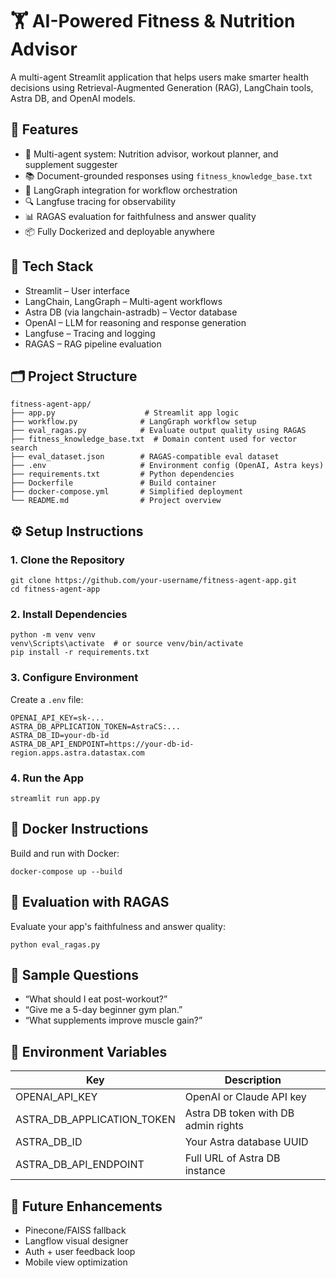 # 🏋️ AI-Powered Fitness & Nutrition Advisor

A multi-agent Streamlit application that helps users make smarter health decisions using Retrieval-Augmented Generation (RAG), LangChain tools, Astra DB, and OpenAI models.

## 🚀 Features

- 🤖 Multi-agent system: Nutrition advisor, workout planner, and supplement suggester  
- 📚 Document-grounded responses using `fitness_knowledge_base.txt`  
- 🧠 LangGraph integration for workflow orchestration  
- 🔍 Langfuse tracing for observability  
- 📊 RAGAS evaluation for faithfulness and answer quality  
- 📦 Fully Dockerized and deployable anywhere  

## 🧠 Tech Stack

- Streamlit – User interface  
- LangChain, LangGraph – Multi-agent workflows  
- Astra DB (via langchain-astradb) – Vector database  
- OpenAI – LLM for reasoning and response generation  
- Langfuse – Tracing and logging  
- RAGAS – RAG pipeline evaluation  

## 🗂️ Project Structure

```
fitness-agent-app/
├── app.py                    # Streamlit app logic
├── workflow.py              # LangGraph workflow setup
├── eval_ragas.py            # Evaluate output quality using RAGAS
├── fitness_knowledge_base.txt  # Domain content used for vector search
├── eval_dataset.json        # RAGAS-compatible eval dataset
├── .env                     # Environment config (OpenAI, Astra keys)
├── requirements.txt         # Python dependencies
├── Dockerfile               # Build container
├── docker-compose.yml       # Simplified deployment
└── README.md                # Project overview
```

## ⚙️ Setup Instructions

### 1. Clone the Repository

```
git clone https://github.com/your-username/fitness-agent-app.git
cd fitness-agent-app
```

### 2. Install Dependencies

```
python -m venv venv
venv\Scripts\activate  # or source venv/bin/activate
pip install -r requirements.txt
```

### 3. Configure Environment

Create a `.env` file:

```
OPENAI_API_KEY=sk-...
ASTRA_DB_APPLICATION_TOKEN=AstraCS:...
ASTRA_DB_ID=your-db-id
ASTRA_DB_API_ENDPOINT=https://your-db-id-region.apps.astra.datastax.com
```

### 4. Run the App

```
streamlit run app.py
```

## 🐳 Docker Instructions

Build and run with Docker:

```
docker-compose up --build
```

## 🔬 Evaluation with RAGAS

Evaluate your app's faithfulness and answer quality:

```
python eval_ragas.py
```

## 🧪 Sample Questions

- “What should I eat post-workout?”  
- “Give me a 5-day beginner gym plan.”  
- “What supplements improve muscle gain?”

## 🔐 Environment Variables

| Key                         | Description                           |
|----------------------------|---------------------------------------|
| OPENAI_API_KEY             | OpenAI or Claude API key              |
| ASTRA_DB_APPLICATION_TOKEN | Astra DB token with DB admin rights   |
| ASTRA_DB_ID                | Your Astra database UUID              |
| ASTRA_DB_API_ENDPOINT      | Full URL of Astra DB instance         |

## 📌 Future Enhancements

- Pinecone/FAISS fallback  
- Langflow visual designer  
- Auth + user feedback loop  
- Mobile view optimization
